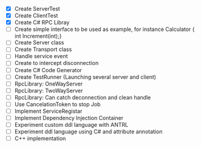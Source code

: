 - [X] Create ServerTest
- [X] Create ClientTest
- [X] Create C# RPC Libray
- [ ] Create simple interface to be used as example, for instance Calculator { int Increment(int);}
- [ ] Create Server class
- [ ] Create Transport class
- [ ] Handle service event
- [ ] Create to intercept disconnection
- [ ] Create C# Code Generator
- [ ] Create TestRunner (Launching several server and client)
- [ ] RpcLibrary: OneWayServer
- [ ] RpcLibrary: TwoWayServer
- [ ] RpcLibrary: Can catch deconnection and clean handle
- [ ] Use CancelationToken to stop Job
- [ ] Implement ServiceRegistar
- [ ] Implement Dependency Injection Container
- [ ] Experiment custom ddl language with ANTRL
- [ ] Experiment ddl language using C# and attribute annotation
- [ ] C++ implementation